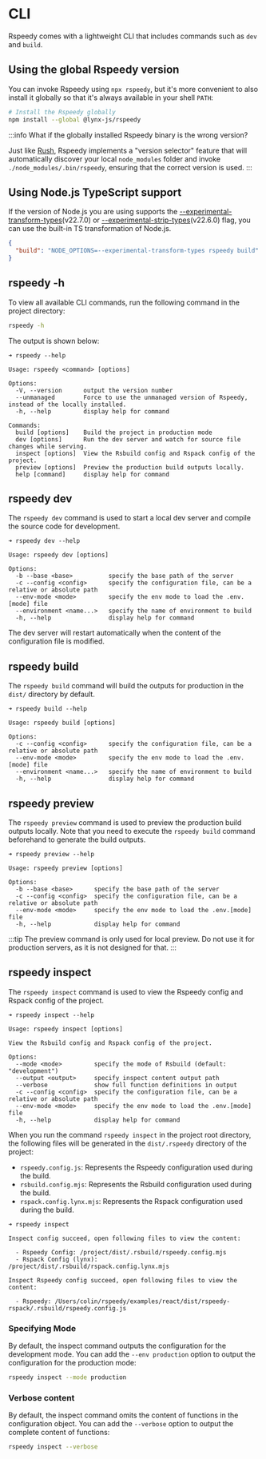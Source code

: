 # CLI

Rspeedy comes with a lightweight CLI that includes commands such as `dev` and `build`.

## Using the global Rspeedy version

You can invoke Rspeedy using `npx rspeedy`, but it's more convenient to also install it globally so that it's always available in your shell `PATH`:

```bash
# Install the Rspeedy globally
npm install --global @lynx-js/rspeedy
```

:::info What if the globally installed Rspeedy binary is the wrong version?

Just like [Rush](https://rushstack.io/), Rspeedy implements a "version selector" feature that will automatically discover your local `node_modules` folder and invoke `./node_modules/.bin/rspeedy`, ensuring that the correct version is used.
:::

## Using Node.js TypeScript support

If the version of Node.js you are using supports the [--experimental-transform-types](https://nodejs.org/api/cli.html#--experimental-transform-types)(v22.7.0) or [--experimental-strip-types](https://nodejs.org/api/cli.html#--experimental-strip-types)(v22.6.0) flag, you can use the built-in TS transformation of Node.js.

```json title="package.json"
{
  "build": "NODE_OPTIONS=--experimental-transform-types rspeedy build"
}
```

## rspeedy -h

To view all available CLI commands, run the following command in the project directory:

```bash
rspeedy -h
```

The output is shown below:

```text
➜ rspeedy --help

Usage: rspeedy <command> [options]

Options:
  -V, --version      output the version number
  --unmanaged        Force to use the unmanaged version of Rspeedy, instead of the locally installed.
  -h, --help         display help for command

Commands:
  build [options]    Build the project in production mode
  dev [options]      Run the dev server and watch for source file changes while serving.
  inspect [options]  View the Rsbuild config and Rspack config of the project.
  preview [options]  Preview the production build outputs locally.
  help [command]     display help for command
```

## rspeedy dev

The `rspeedy dev` command is used to start a local dev server and compile the source code for development.

```text
➜ rspeedy dev --help

Usage: rspeedy dev [options]

Options:
  -b --base <base>          specify the base path of the server
  -c --config <config>      specify the configuration file, can be a relative or absolute path
  --env-mode <mode>         specify the env mode to load the .env.[mode] file
  --environment <name...>   specify the name of environment to build
  -h, --help                display help for command
```

The dev server will restart automatically when the content of the configuration file is modified.

## rspeedy build

The `rspeedy build` command will build the outputs for production in the `dist/` directory by default.

```text
➜ rspeedy build --help

Usage: rspeedy build [options]

Options:
  -c --config <config>      specify the configuration file, can be a relative or absolute path
  --env-mode <mode>         specify the env mode to load the .env.[mode] file
  --environment <name...>   specify the name of environment to build
  -h, --help                display help for command
```

## rspeedy preview

The `rspeedy preview` command is used to preview the production build outputs locally. Note that you need to execute the `rspeedy build` command beforehand to generate the build outputs.

```text
➜ rspeedy preview --help

Usage: rspeedy preview [options]

Options:
  -b --base <base>      specify the base path of the server
  -c --config <config>  specify the configuration file, can be a relative or absolute path
  --env-mode <mode>     specify the env mode to load the .env.[mode] file
  -h, --help            display help for command
```

:::tip
The preview command is only used for local preview. Do not use it for production servers, as it is not designed for that.
:::

## rspeedy inspect

The `rspeedy inspect` command is used to view the Rspeedy config and Rspack config of the project.

```text
➜ rspeedy inspect --help

Usage: rspeedy inspect [options]

View the Rsbuild config and Rspack config of the project.

Options:
  --mode <mode>         specify the mode of Rsbuild (default: "development")
  --output <output>     specify inspect content output path
  --verbose             show full function definitions in output
  -c --config <config>  specify the configuration file, can be a relative or absolute path
  --env-mode <mode>     specify the env mode to load the .env.[mode] file
  -h, --help            display help for command
```

When you run the command `rspeedy inspect` in the project root directory, the following files will be generated in the `dist/.rspeedy` directory of the project:

- `rspeedy.config.js`: Represents the Rspeedy configuration used during the build.
- `rsbuild.config.mjs`: Represents the Rsbuild configuration used during the build.
- `rspack.config.lynx.mjs`: Represents the Rspack configuration used during the build.

```text
➜ rspeedy inspect

Inspect config succeed, open following files to view the content:

  - Rspeedy Config: /project/dist/.rsbuild/rspeedy.config.mjs
  - Rspack Config (lynx): /project/dist/.rsbuild/rspack.config.lynx.mjs

Inspect Rspeedy config succeed, open following files to view the content:

  - Rspeedy: /Users/colin/rspeedy/examples/react/dist/rspeedy-rspack/.rsbuild/rspeedy.config.js
```

### Specifying Mode

By default, the inspect command outputs the configuration for the development mode. You can add the `--env production` option to output the configuration for the production mode:

```bash
rspeedy inspect --mode production
```

### Verbose content

By default, the inspect command omits the content of functions in the configuration object. You can add the `--verbose` option to output the complete content of functions:

```bash
rspeedy inspect --verbose
```
